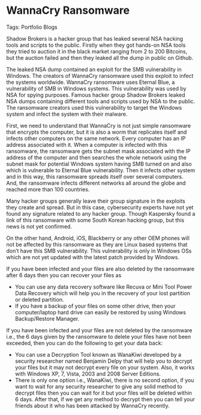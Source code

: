 # WannaCry Ransomware

Tags: Portfolio Blogs

Shadow Brokers is a hacker group that has leaked several NSA hacking tools and scripts to the public. Firstly when they got hands-on NSA tools they tried to auction it in the black market ranging from 2 to 200 Bitcoins, but the auction failed and then they leaked all the dump in public on Github.

The leaked NSA dump contained an exploit for the SMB vulnerability in Windows. The creators of WannaCry ransomware used this exploit to infect the systems worldwide. WannaCry ransomware uses Eternal Blue, a vulnerability of SMB in Windows systems. This vulnerability was used by NSA for spying purposes. Famous hacker group Shadow Brokers leaked NSA dumps containing different tools and scripts used by NSA to the public. The ransomware creators used this vulnerability to target the Windows system and infect the system with their malware.

First, we need to understand that WannaCry is not just simple ransomware that encrypts the computer, but it is also a worm that replicates itself and infects other computers on the same network. Every computer has an IP address associated with it. When a computer is infected with this ransomware, the ransomware gets the subnet mask associated with the IP address of the computer and then searches the whole network using the subnet mask for potential Windows system having SMB turned on and also which is vulnerable to Eternal Blue vulnerability. Then it infects other system and in this way, this ransomware spreads itself over several computers. And, the ransomware infects different networks all around the globe and reached more than 100 countries.

Many hacker groups generally leave their group signature in the exploits they create and spread. But in this case, cybersecurity experts have not yet found any signature related to any hacker group. Though Kaspersky found a link of this ransomware with some South Korean hacking group, but this news is not yet confirmed.

On the other hand, Android, iOS, Blackberry or any other OEM phones will not be affected by this ransomware as they are Linux based systems that don’t have this SMB vulnerability. This vulnerability is only in Windows OSs which are not yet updated with the latest patch provided by Windows.

If you have been infected and your files are also deleted by the ransomware after 6 days then you can recover your files as

- You can use any data recovery software like Recuva or Mini Tool Power Data Recovery which will help you in the recovery of your lost partition or deleted partition.
- If you have a backup of your files on some other drive, then your computer/laptop hard drive can easily be restored by using Windows Backup/Restore Manager.

If you have been infected and your files are not deleted by the ransomware i.e., the 6 days given by the ransomware to delete your files have not been exceeded, then you can do the following to get your data back:

- You can use a Decryption Tool known as WanaKiwi developed by a security researcher named Benjamin Delpy that will help you to decrypt your files but it may not decrypt every file on your system. Also, it works with Windows XP, 7, Vista, 2003 and 2008 Server Editions.
- There is only one option i.e., WanaKiwi, there is no second option, if you want to wait for any security researcher to give any solid method to decrypt files then you can wait for it but your files will be deleted within 6 days. After that, if we get any method to decrypt then you can tell your friends about it who has been attacked by WannaCry recently.